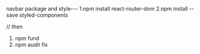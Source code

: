 navbar package and style---
1.npm install react-router-dom
2.npm install --save styled-components

// then 
1. npm fund
2. npm audit fix